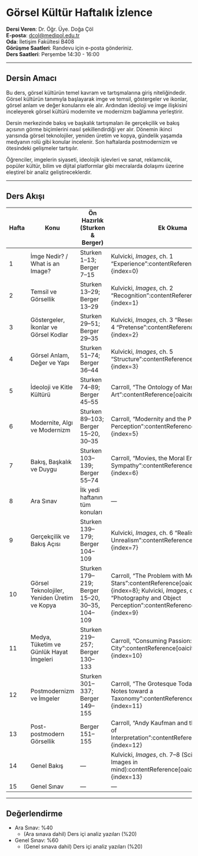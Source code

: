 # **Görsel Kültür Haftalık İzlence**

**Dersi Veren**: Dr. Öğr. Üye. Doğa Çöl  
**E-posta**: dcol@medipol.edu.tr  
**Oda**: İletişim Fakültesi B408  
**Görüşme Saatleri**: Randevu için e-posta gönderiniz.  
**Ders Saatleri**: Perşembe 14:30 - 16:00

---

## Dersin Amacı
Bu ders, görsel kültürün temel kavram ve tartışmalarına giriş niteliğindedir. Görsel kültürün tanımıyla başlayarak imge ve temsil, göstergeler ve ikonlar, görsel anlam ve değer konularını ele alır. Ardından ideoloji ve imge ilişkisini inceleyerek görsel kültürü modernite ve modernizm bağlamına yerleştirir.  

Dersin merkezinde bakış ve başkalık tartışmaları ile gerçekçilik ve bakış açısının görme biçimlerini nasıl şekillendirdiği yer alır. Dönemin ikinci yarısında görsel teknolojiler, yeniden üretim ve kopya, gündelik yaşamda medyanın rolü gibi konular incelenir. Son haftalarda postmodernizm ve ötesindeki gelişmeler tartışılır.  

Öğrenciler, imgelerin siyaseti, ideolojik işlevleri ve sanat, reklamcılık, popüler kültür, bilim ve dijital platformlar gibi mecralarda dolaşımı üzerine eleştirel bir analiz geliştireceklerdir.


---

## Ders Akışı

| Hafta | Konu | Ön Hazırlık (Sturken & Berger) | Ek Okuma |
|-------|----------------|--------------------------------|----------------------|
| 1 | İmge Nedir? / What is an Image? | Sturken 1–13; Berger 7–15 | Kulvicki, *Images*, ch. 1 “Experience”:contentReference[oaicite:0]{index=0} |
| 2 | Temsil ve Görsellik | Sturken 13–29; Berger 13–29 | Kulvicki, *Images*, ch. 2 “Recognition”:contentReference[oaicite:1]{index=1} |
| 3 | Göstergeler, İkonlar ve Görsel Kodlar | Sturken 29–51; Berger 29–35 | Kulvicki, *Images*, ch. 3 “Resemblance” & ch. 4 “Pretense”:contentReference[oaicite:2]{index=2} |
| 4 | Görsel Anlam, Değer ve Yapı | Sturken 51–74; Berger 36–44 | Kulvicki, *Images*, ch. 5 “Structure”:contentReference[oaicite:3]{index=3} |
| 5 | İdeoloji ve Kitle Kültürü | Sturken 74–89; Berger 45–55 | Carroll, “The Ontology of Mass Art”:contentReference[oaicite:4]{index=4} |
| 6 | Modernite, Algı ve Modernizm | Sturken 89–103; Berger 15–20, 30–35 | Carroll, “Modernity and the Plasticity of Perception”:contentReference[oaicite:5]{index=5} |
| 7 | Bakış, Başkalık ve Duygu | Sturken 103–139; Berger 55–74 | Carroll, “Movies, the Moral Emotions, and Sympathy”:contentReference[oaicite:6]{index=6} |
| 8 | Ara Sınav | İlk yedi haftanın tüm konuları | — |
| 9 | Gerçekçilik ve Bakış Açısı | Sturken 139–179; Berger 104–109 | Kulvicki, *Images*, ch. 6 “Realism and Unrealism”:contentReference[oaicite:7]{index=7} |
| 10 | Görsel Teknolojiler, Yeniden Üretim ve Kopya | Sturken 179–219; Berger 15–20, 30–35, 104–109 | Carroll, “The Problem with Movie Stars”:contentReference[oaicite:8]{index=8}; Kulvicki, *Images*, ch. 9 “Photography and Object Perception”:contentReference[oaicite:9]{index=9} |
| 11 | Medya, Tüketim ve Günlük Hayat İmgeleri | Sturken 219–257; Berger 130–133 | Carroll, “Consuming Passion: Sex and the City”:contentReference[oaicite:10]{index=10} |
| 12 | Postmodernizm ve İmgeler | Sturken 301–337; Berger 149–155 | Carroll, “The Grotesque Today: Preliminary Notes toward a Taxonomy”:contentReference[oaicite:11]{index=11} |
| 13 | Post-postmodern Görsellik | Berger 151–155 | Carroll, “Andy Kaufman and the Philosophy of Interpretation”:contentReference[oaicite:12]{index=12} |
| 14 | Genel Bakış | — | Kulvicki, *Images*, ch. 7–8 (Scientific images; Images in mind):contentReference[oaicite:13]{index=13} |
| 15 | Genel Sınav | — | — |


---

## Değerlendirme  
- Ara Sınav: %40   
	- (Ara sınava dahil) Ders içi analiz yazıları (%20)
- Genel Sınav: %60  
	- (Genel sınava dahil) Ders içi analiz yazıları (%20)
